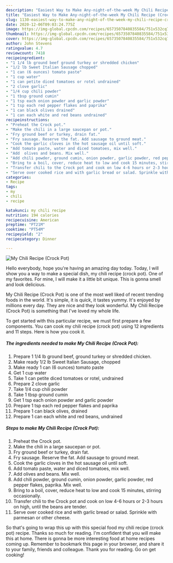 ```yaml
---
description: "Easiest Way to Make Any-night-of-the-week My Chili Recipe (Crock Pot)"
title: "Easiest Way to Make Any-night-of-the-week My Chili Recipe (Crock Pot)"
slug: 1130-easiest-way-to-make-any-night-of-the-week-my-chili-recipe-crock-pot
date: 2020-12-06T09:03:24.775Z
image: https://img-global.cpcdn.com/recipes/6573507840835584/751x532cq70/my-chili-recipe-crock-pot-recipe-main-photo.jpg
thumbnail: https://img-global.cpcdn.com/recipes/6573507840835584/751x532cq70/my-chili-recipe-crock-pot-recipe-main-photo.jpg
cover: https://img-global.cpcdn.com/recipes/6573507840835584/751x532cq70/my-chili-recipe-crock-pot-recipe-main-photo.jpg
author: John Stevens
ratingvalue: 4.7
reviewcount: 7418
recipeingredient:
- "1 1/4 lb ground beef ground turkey or shredded chicken"
- "1/2 lb Sweet Italian Sausage chopped"
- "1 can (6 ounces) tomato paste"
- "1 cup water"
- "1 can petite diced tomatoes or rotel undrained"
- "2 clove garlic"
- "1/4 cup chili powder"
- "1 tbsp ground cumin"
- "1 tsp each onion powder and garlic powder"
- "1 tsp each red pepper flakes and paprika"
- "1 can black olives drained"
- "1 can each white and red beans undrained"
recipeinstructions:
- "Preheat the Crock pot."
- "Make the chili in a large saucepan or pot."
- "Fry ground beef or turkey, drain fat."
- "Fry sausage. Reserve the fat. Add sausage to ground meat."
- "Cook the garlic cloves in the hot sausage oil until soft."
- "Add tomato paste, water and diced tomatoes, mix well."
- "Add  olives and beans. Mix well."
- "Add chili powder, ground cumin, onion powder, garlic powder, red pepper flakes, paprika. Mix well."
- "Bring to a boil, cover, reduce heat to low and cook 15 minutes, stirring occasionally."
- "Transfer chili to the Crock pot and cook on low 4-6 hours or 2-3 hours on high, until the beans are tender."
- "Serve over cooked rice and with garlic bread or salad. Sprinkle with parmesan or other cheese."
categories:
- Recipe
tags:
- my
- chili
- recipe

katakunci: my chili recipe 
nutrition: 194 calories
recipecuisine: American
preptime: "PT21M"
cooktime: "PT54M"
recipeyield: "2"
recipecategory: Dinner

---
```



![My Chili Recipe (Crock Pot)](https://img-global.cpcdn.com/recipes/6573507840835584/751x532cq70/my-chili-recipe-crock-pot-recipe-main-photo.jpg)

Hello everybody, hope you're having an amazing day today. Today, I will show you a way to make a special dish, my chili recipe (crock pot). One of my favorites. For mine, I will make it a little bit unique. This is gonna smell and look delicious.

My Chili Recipe (Crock Pot) is one of the most well liked of recent trending foods in the world. It's simple, it is quick, it tastes yummy. It's enjoyed by millions every day. They are nice and they look wonderful. My Chili Recipe (Crock Pot) is something that I've loved my whole life.




To get started with this particular recipe, we must first prepare a few components. You can cook my chili recipe (crock pot) using 12 ingredients and 11 steps. Here is how you cook it.

<!--inarticleads1-->

##### The ingredients needed to make My Chili Recipe (Crock Pot):

1. Prepare 1 1/4 lb ground beef, ground turkey or shredded chicken.
1. Make ready 1/2 lb Sweet Italian Sausage, chopped
1. Make ready 1 can (6 ounces) tomato paste
1. Get 1 cup water
1. Take 1 can petite diced tomatoes or rotel, undrained
1. Prepare 2 clove garlic
1. Take 1/4 cup chili powder
1. Take 1 tbsp ground cumin
1. Get 1 tsp each onion powder and garlic powder
1. Prepare 1 tsp each red pepper flakes and paprika
1. Prepare 1 can black olives, drained
1. Prepare 1 can each white and red beans, undrained




<!--inarticleads2-->

##### Steps to make My Chili Recipe (Crock Pot):

1. Preheat the Crock pot.
1. Make the chili in a large saucepan or pot.
1. Fry ground beef or turkey, drain fat.
1. Fry sausage. Reserve the fat. Add sausage to ground meat.
1. Cook the garlic cloves in the hot sausage oil until soft.
1. Add tomato paste, water and diced tomatoes, mix well.
1. Add  olives and beans. Mix well.
1. Add chili powder, ground cumin, onion powder, garlic powder, red pepper flakes, paprika. Mix well.
1. Bring to a boil, cover, reduce heat to low and cook 15 minutes, stirring occasionally.
1. Transfer chili to the Crock pot and cook on low 4-6 hours or 2-3 hours on high, until the beans are tender.
1. Serve over cooked rice and with garlic bread or salad. Sprinkle with parmesan or other cheese.




So that's going to wrap this up with this special food my chili recipe (crock pot) recipe. Thanks so much for reading. I'm confident that you will make this at home. There is gonna be more interesting food at home recipes coming up. Remember to bookmark this page in your browser, and share it to your family, friends and colleague. Thank you for reading. Go on get cooking!
